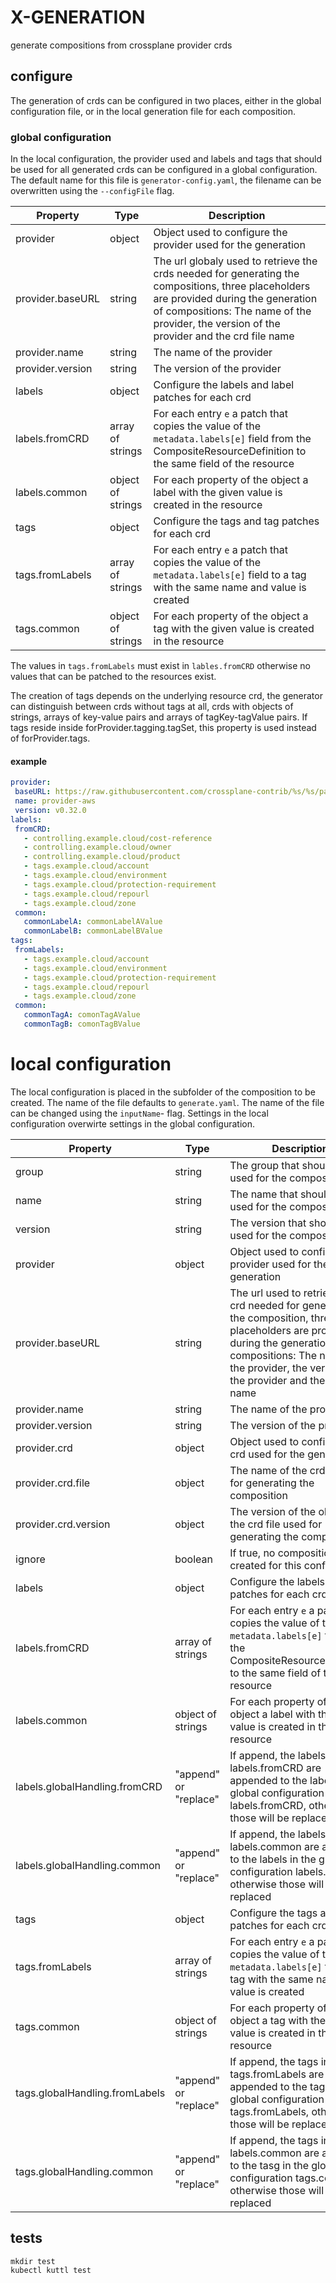 # X-GENERATION

generate compositions from crossplane provider crds

## configure

The generation of crds can be configured in two places, either in the global configuration file, or in the local generation file for each composition.
### global configuration
In the local configuration, the provider used and labels and tags that should be used for all generated crds can be configured in a global configuration. The default name for this file is `generator-config.yaml`, the filename can be overwritten using the `--configFile` flag. 

| Property         | Type              | Description |
|------------------|-------------------|-------------|
| provider         | object            | Object used to configure the provider used for the generation |
| provider.baseURL | string            | The url globaly used to retrieve the crds needed for generating the compositions, three placeholders are provided during the generation of compositions: The name of the provider, the version of the provider and the crd file name|
| provider.name    | string            | The name of the provider |
| provider.version | string            | The version of the provider |
| labels           | object            | Configure the labels and label patches for each crd |
| labels.fromCRD   | array of strings  | For each entry `e` a patch that copies the value of the `metadata.labels[e]` field from the CompositeResourceDefinition to the same field of the resource |
| labels.common    | object of strings | For each property of the object a label with the given value is created in the resource |
| tags             | object            | Configure the tags and tag patches for each crd |
| tags.fromLabels  | array of strings  | For each entry `e` a patch that copies the value of the `metadata.labels[e]` field to a tag with the same name and value is created
| tags.common      | object of strings | For each property of the object a tag with the given value is created in the resource |


The values in `tags.fromLabels` must exist in `lables.fromCRD` otherwise no values that can be patched to the resources exist.

The creation of tags depends on the underlying resource crd, the generator can distinguish between crds without tags at all, crds with objects of strings, arrays of key-value pairs and arrays of tagKey-tagValue pairs. If tags reside inside forProvider.tagging.tagSet, this property is used instead of forProvider.tags.

 #### example
 ```yaml
provider:
  baseURL: https://raw.githubusercontent.com/crossplane-contrib/%s/%s/package/crds/%s
  name: provider-aws
  version: v0.32.0
labels:
  fromCRD:
    - controlling.example.cloud/cost-reference
    - controlling.example.cloud/owner
    - controlling.example.cloud/product
    - tags.example.cloud/account
    - tags.example.cloud/environment
    - tags.example.cloud/protection-requirement
    - tags.example.cloud/repourl
    - tags.example.cloud/zone
  common:
    commonLabelA: commonLabelAValue
    commonLabelB: commonLabelBValue
tags:
  fromLabels:
    - tags.example.cloud/account
    - tags.example.cloud/environment
    - tags.example.cloud/protection-requirement
    - tags.example.cloud/repourl
    - tags.example.cloud/zone
  common:
    commonTagA: comonTagAValue
    commonTagB: comonTagBValue
 ```
# local configuration

The local configuration is placed in the subfolder of the composition to be created. The name of the file defaults to `generate.yaml`. The name of the file can be changed using the `inputName`- flag. Settings in the local configuration overwirte settings in the global configuration.

| Property                       | Type                  | Description |
|--------------------------------|-----------------------|-------------|
| group                          | string                | The group that should be used for the composition |
| name                           | string                | The name that should be used for the composition |
| version                        | string                | The version that should be used for the composition |
| provider                       | object                | Object used to configure the provider used for the generation |
| provider.baseURL               | string                | The url used to retrieve the crd needed for generating the composition, three placeholders are provided during the generation of compositions: The name of the provider, the version of the provider and the crd file name|
| provider.name                  | string                | The name of the provider |
| provider.version               | string                | The version of the provider |
| provider.crd                   | object                | Object used to configure the crd used for the generation |
| provider.crd.file              | object                | The name of the crd file used for generating the composition |
| provider.crd.version           | object                | The version of the object in the crd file used for generating the composition |
| ignore                         | boolean               | If true, no composition is created for this configuration |
| labels                         | object                | Configure the labels and label patches for each crd |
| labels.fromCRD                 | array of strings      | For each entry `e` a patch that copies the value of the `metadata.labels[e]` field from the CompositeResourceDefinition to the same field of the resource |
| labels.common                  | object of strings     | For each property of the object a label with the given value is created in the resource |
| labels.globalHandling.fromCRD  | "append" or "replace" | If append, the labels in labels.fromCRD are appended to the labels in the global configuration labels.fromCRD, otherwise those will be replaced |
| labels.globalHandling.common   | "append" or "replace" | If append, the labels in labels.common are appended to the labels in the global configuration labels.common, otherwise those will be replaced |
| tags                           | object                | Configure the tags and tag patches for each crd |
| tags.fromLabels                | array of strings      | For each entry `e` a patch that copies the value of the `metadata.labels[e]` field to a tag with the same name and value is created
| tags.common                    | object of strings     | For each property of the object a tag with the given value is created in the resource |
| tags.globalHandling.fromLabels | "append" or "replace" | If append, the tags in tags.fromLabels are appended to the tags in the global configuration tags.fromLabels, otherwise those will be replaced |
| tags.globalHandling.common     | "append" or "replace" | If append, the tags in labels.common are appended to the tasg in the global configuration tags.common, otherwise those will be replaced |

## tests
```
mkdir test
kubectl kuttl test
```


